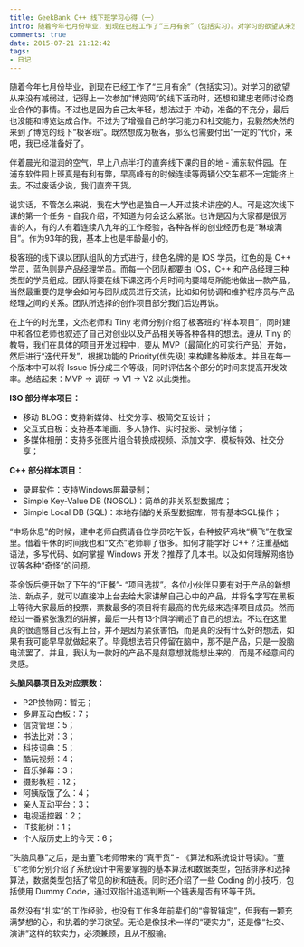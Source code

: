 ```yaml
---
title: GeekBank C++ 线下班学习心得（一）
intro: 随着今年七月份毕业，到现在已经工作了“三月有余”（包括实习）。对学习的欲望从来没有减弱过，记得上一次参加“博览网”的线下活动时，还想和建忠老师讨论商业合作的事情。不过也是因为自己太年轻，想法过于 冲动，准备的不充分，最后也没能和博览达成合作。不过为了增强自己的学习能力和社交能力，我毅然决然的来到了博览的线下“极客班”。既然想成为极客，那么也需要付出“一定的”代价，来吧，我已经准备好了。
comments: true
date: 2015-07-21 21:12:42
tags:
- 日记
---
```


随着今年七月份毕业，到现在已经工作了“三月有余”（包括实习）。对学习的欲望从来没有减弱过，记得上一次参加“博览网”的线下活动时，还想和建忠老师讨论商业合作的事情。不过也是因为自己太年轻，想法过于 冲动，准备的不充分，最后也没能和博览达成合作。不过为了增强自己的学习能力和社交能力，我毅然决然的来到了博览的线下“极客班”。既然想成为极客，那么也需要付出“一定的”代价，来吧，我已经准备好了。

伴着晨光和湿润的空气，早上八点半打的直奔线下课的目的地 - 浦东软件园。在浦东软件园上班真是有利有弊，早高峰有的时候连续等两辆公交车都不一定能挤上去。不过废话少说，我们直奔干货。

说实话，不管怎么来说，我在大学也是独自一人开过技术讲座的人。可是这次线下课的第一个任务 - 自我介绍，不知道为何会这么紧张。也许是因为大家都是很厉害的人，有的人有着连续八九年的工作经验，各种各样的创业经历也是“琳琅满目”。作为93年的我，基本上也是年龄最小的。

极客班的线下课以团队组队的方式进行，绿色名牌的是 IOS 学员，红色的是 C++ 学员，蓝色则是产品经理学员。而每一个团队都要由 IOS，C++ 和产品经理三种类型的学员组成。团队将要在线下课这两个月时间内要竭尽所能地做出一款产品，当然最重要的是学会如何与团队成员进行交流，比如如何协调和维护程序员与产品经理之间的关系。团队所选择的创作项目部分我们后边再说。

在上午的时光里，文杰老师和 Tiny 老师分别介绍了极客班的“样本项目”，同时建中和各位老师也叙述了自己对创业以及产品相关等各种各样的想法。遵从 Tiny 的教导，我们在具体的项目开发过程中，要从 MVP（最简化的可实行产品）开始，然后进行“迭代开发”，根据功能的 Priority(优先级) 来构建各种版本。并且在每一个版本中可以将 Issue 拆分成三个等级，同时评估各个部分的时间来提高开发效率。总结起来：MVP -> 调研 -> V1 -> V2 以此类推。

**ISO 部分样本项目：**

* 移动 BLOG：支持新媒体、社交分享、极简交互设计；
* 交互式白板：支持基本笔画、多人协作、实时投影、录制存储；
* 多媒体相册：支持多张图片组合转换成视频、添加文字、模板特效、社交分享；


**C++ 部分样本项目：**

* 录屏软件：支持Windows屏幕录制；
* Simple Key-Value DB (NOSQL)：简单的非关系型数据库；
* Simple Local DB (SQL)：本地存储的关系型数据库，带有基本SQL操作；


“中场休息”的时候，建中老师自费请各位学员吃午饭，各种披萨鸡块“横飞”在教室里。借着午休的时间我也和“文杰”老师聊了很多。如何才能学好 C++？注重基础语法，多写代码、如何掌握 Windows 开发？推荐了几本书。以及如何理解网络协议等各种“奇怪”的问题。

茶余饭后便开始了下午的“正餐”- “项目选拔”。各位小伙伴只要有对于产品的新想法、新点子，就可以直接冲上台去给大家讲解自己心中的产品，并将名字写在黑板上等待大家最后的投票，票数最多的项目将有最高的优先级来选择项目成员。然而经过一番紧张激烈的讲解，最后一共有13个同学阐述了自己的想法。不过在这里真的很遗憾自己没有上台，并不是因为紧张害怕，而是真的没有什么好的想法，如果有我可能早早就做起来了。毕竟想法若只停留在脑中，那不是产品，只是一股脑电流罢了。并且，我认为一款好的产品不是刻意想就能想出来的，而是不经意间的灵感。

**头脑风暴项目及对应票数：**

* P2P换物网：暂无；
* 多屏互动白板：7；
* 信贷管理：5；
* 书法比对：3；
* 科技词典：5；
* 酷玩视频：4；
* 音乐弹幕：3；
* 摄影教程：12；
* 阿姨版饿了么：4；
* 亲人互动平台：3；
* 电视遥控器：2；
* IT技能树：1；
* 个人版历史上的今天：6；


​“头脑风暴”之后，是由董飞老师带来的“真干货” - 《算法和系统设计导读》。“董飞”老师分别介绍了系统设计中需要掌握的基本算法和数据类型，包括排序和选择算法，数据类型包括了常见的树和链表。同时还介绍了一些 Coding 的小技巧，包括使用 Dummy Code，通过双指针追逐判断一个链表是否有环等干货。

虽然没有“扎实”的工作经验，也没有工作多年前辈们的“睿智镇定”，但我有一颗充满梦想的心，和执着的学习欲望。无论是像技术一样的“硬实力”，还是像“社交、演讲”这样的软实力，必须兼顾，且从不服输。
